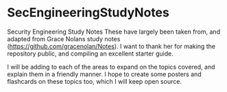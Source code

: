 # SecEngineeringStudyNotes
Security Engineering Study Notes
These have largely been taken from, and adapted from Grace Nolans study notes (https://github.com/gracenolan/Notes). I want to thank her for making the repository public, and compiling an excellent starter guide.

I will be adding to each of the areas to expand on the topics covered, and explain them in a friendly manner. I hope to create some posters and flashcards on these topics too, which I will keep open source.
